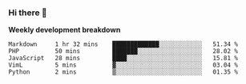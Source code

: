 ### Hi there 👋


**Weekly development breakdown**

<!--START_SECTION:waka-->
```text
Markdown     1 hr 32 mins    █████████████░░░░░░░░░░░░   51.34 % 
PHP          50 mins         ███████░░░░░░░░░░░░░░░░░░   28.02 % 
JavaScript   28 mins         ████░░░░░░░░░░░░░░░░░░░░░   15.81 % 
VimL         5 mins          ▓░░░░░░░░░░░░░░░░░░░░░░░░   03.04 % 
Python       2 mins          ▒░░░░░░░░░░░░░░░░░░░░░░░░   01.35 % 
```
<!--END_SECTION:waka-->

